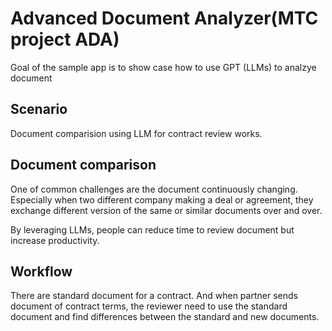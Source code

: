 # Advanced Document Analyzer(MTC project ADA)

Goal of the sample app is to show case how to use GPT (LLMs) to analzye document

## Scenario

Document comparision using LLM for contract review works.

## Document comparison

One of common challenges are the document continuously changing. Especially when two different company making a deal or agreement, they exchange different version of the same or similar documents over and over.

By leveraging LLMs, people can reduce time to review document but increase productivity. 

## Workflow

There are standard document for a contract. And when partner sends document of contract terms, the reviewer need to use the standard document and find differences between the standard and new documents.


